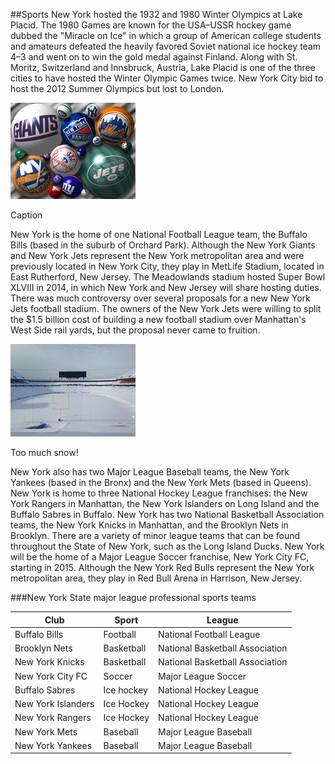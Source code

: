 ##Sports
New York hosted the 1932 and 1980 Winter Olympics at Lake Placid. The 1980 Games are known for the USA–USSR hockey game dubbed the "Miracle on Ice" in which a group of American college students and amateurs defeated the heavily favored Soviet national ice hockey team 4–3 and went on to win the gold medal against Finland. Along with St. Moritz, Switzerland and Innsbruck, Austria, Lake Placid is one of the three cities to have hosted the Winter Olympic Games twice. New York City bid to host the 2012 Summer Olympics but lost to London.

<div class="photo-right">
	<img src="../images/sports1.jpg" alt="">
	<p>Caption</p>
</div>

New York is the home of one National Football League team, the Buffalo Bills (based in the suburb of Orchard Park). Although the New York Giants and New York Jets represent the New York metropolitan area and were previously located in New York City, they play in MetLife Stadium, located in East Rutherford, New Jersey. The Meadowlands stadium hosted Super Bowl XLVIII in 2014, in which New York and New Jersey will share hosting duties. There was much controversy over several proposals for a new New York Jets football stadium. The owners of the New York Jets were willing to split the $1.5 billion cost of building a new football stadium over Manhattan's West Side rail yards, but the proposal never came to fruition.

<div class="photo-left">
	<img src="../images/sports2.jpg" alt="">
	<p>Too much snow!</p>
</div>

New York also has two Major League Baseball teams, the New York Yankees (based in the Bronx) and the New York Mets (based in Queens). New York is home to three National Hockey League franchises: the New York Rangers in Manhattan, the New York Islanders on Long Island and the Buffalo Sabres in Buffalo. New York has two National Basketball Association teams, the New York Knicks in Manhattan, and the Brooklyn Nets in Brooklyn. There are a variety of minor league teams that can be found throughout the State of New York, such as the Long Island Ducks. New York will be the home of a Major League Soccer franchise, New York City FC, starting in 2015. Although the New York Red Bulls represent the New York metropolitan area, they play in Red Bull Arena in Harrison, New Jersey.


###New York State major league professional sports teams

Club |	Sport |	League
-- |--- |---
Buffalo Bills |	Football |	National Football League
Brooklyn Nets |	Basketball |	National Basketball Association
New York Knicks |	Basketball |	National Basketball Association
New York City FC |	Soccer |	Major League Soccer
Buffalo Sabres |	Ice hockey |	National Hockey League
New York Islanders |	Ice Hockey |	National Hockey League
New York Rangers |	Ice Hockey |	National Hockey League
New York Mets |	Baseball |	Major League Baseball
New York Yankees |	Baseball |	Major League Baseball